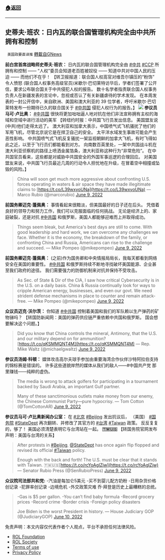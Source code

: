 ###  [:house:返回](README.md)
---


## 史蒂夫·班农：日内瓦的联合国管理机构完全由中共所拥有和控制
` 美国政要直译推` [轉載自GNews](https://gnews.org/zh-hans/2696223/)

**前白宫首席战略师史蒂夫·班农：**
日内瓦的联合国管理机构完全由 [#中共](https://gettr.com/hashtag/%23%E4%B8%AD%E5%85%B1) [#CCP](https://gettr.com/hashtag/%23CCP) 所拥有和控制 —— “人权”委员会知道老百姓被奴役 —— 知道中共对中国人民的压迫 —— 而他们不在乎！ 【转卫报报道：联合国人权高官对维吾尔镇压的“粉饰” 令人愤怒 (联合国人权事务高级官员)米歇尔·巴切莱特访华后，学者们签署了公开信，要求公布联合国关于中共侵犯人权的报告。 数十名学者指责联合国人权事务负责人在新疆发表的言论中，忽视或否认了有关新疆虐待的学术发现。 在本周发表的一封公开信中，来自欧洲、美国和澳大利亚的 39 位学者，呼吁米歇尔·巴切莱特发布一份期待已久的联合国关于 [#中共国](https://gettr.com/hashtag/%23%E4%B8%AD%E5%85%B1%E5%9B%BD) 侵犯人权行为的报告。】
 ![](https://assets.gnews.org/wp-content/uploads/2022/06/image_1654831108.png) 
**参议员马可·卢比奥：** 
[#中共国](https://gettr.com/hashtag/%23%E4%B8%AD%E5%85%B1%E5%9B%BD) 很快将更加咄咄逼人地对抗在他们非法宣称拥有主权的海域和空域中进行活动的美军 【转纽约时报：中共国飞行员发出信息。 美国盟友说(中共)他们走得太远了。 澳大利亚和加拿大表示，中国喷气式飞机骚扰了他们的军用飞机，尽管北京说它是在捍卫自己的安全。 太平洋水域发生事故可能会产生恶性影响。 中共国喷气式飞机反复骚扰一架监视朝鲜的加拿大飞机，有时飞得如此之近，以至于飞行员们都能看到对方。 向南数百英里处，一架中共国战斗机在澳大利亚侦察机的路径上喷洒金属箔条，澳大利亚称这种行为“非常危险”。 在中共国官员看来，这些都是对威胁中共国安全的外国军事巡逻的合理回应。 对美国盟友来说，中共国飞行员最近几周的行动令人担忧地在升级，在冒着空中相撞或坠毁的风险。】

> China will soon get much more aggressive about confronting U.S. forces operating in waters & air space they have made illegitimate claims to [https://t.co/L39wxyoUNa](https://t.co/L39wxyoUNa)
> — Marco Rubio (@marcorubio) [June 9, 2022](https://twitter.com/marcorubio/status/1534888526415904768?ref_src=twsrc%5Etfw)

**前国务卿迈克·蓬佩奥：**
事情看起来很黯淡，但美国最好的日子还在后头。 凭借着良好的领导力和努力工作，我们可以克服面临的任何挑战。 无论是经济上的、家庭破裂，还是对抗 [#中共国](https://gettr.com/hashtag/%23%E4%B8%AD%E5%85%B1%E5%9B%BD) 和俄罗斯，美国人都能够迎难而上并取得成功。

> Things seem bleak, but America's best days are still to come. With good leadership and hard work, we can overcome any challenges we face. Whether it is the economy, the breakdown of the family, or confronting China and Russia, Americans can rise to the challenge and succeed.
> — Mike Pompeo (@mikepompeo) [June 9, 2022](https://twitter.com/mikepompeo/status/1534859253927882753?ref_src=twsrc%5Etfw)

**前国务卿迈克·蓬佩奥：**
(之前)作为国务卿和中央情报局局长，我每天都看到网络安全在美国的重要性。 [#中共国](https://gettr.com/hashtag/%23%E4%B8%AD%E5%85%B1%E5%9B%BD) 和俄罗斯持续不断地寻找破坏美国能源、企业甚至我们政府的途径。 我们需要强力的防御机制来对抗并保持不受攻击。

> As Sec. of State & Dir of the CIA, I saw how critical Cybersecurity is in the U.S. on a daily basis. China & Russia continually look for ways to cripple American energy, businesses, and even our govt. We need strident defense mechanisms in place to counter and remain attack-free.
> — Mike Pompeo (@mikepompeo) [June 9, 2022](https://twitter.com/mikepompeo/status/1534891759494479874?ref_src=twsrc%5Etfw)

**众议员迈克·沃尔茨：** 
你知道 [#中共国](https://gettr.com/hashtag/%23%E4%B8%AD%E5%85%B1%E5%9B%BD) 控制着美国和我们的军队赖以生产弹药的矿物锑吗？ 【转国防新闻网：美国的弹药供应链严重依赖中共国和俄罗斯。 国会想要解决这个问题。】

> Did you know that China controls the mineral, Antimony, that the U.S. and our military depend on for ammunition? [https://t.co/qKSMMQNT4M](https://t.co/qKSMMQNT4M)
> — Rep. Mike Waltz (@michaelgwaltz) [June 9, 2022](https://twitter.com/michaelgwaltz/status/1534928738391056385?ref_src=twsrc%5Etfw)

**参议员汤姆·科顿：**
媒体攻击高尔夫球手参加由重要海湾合作伙伴沙特阿拉伯支持的锦标赛是错误的。 许多这些道貌岸然的媒体从我们的敌人——#中国共产党 那里赚钱——纯粹的虚伪。

> The media is wrong to attack golfers for participating in a tournament backed by Saudi Arabia, an important Gulf partner. 
> 
> Many of these sanctimonious outlets make money from our enemy, the Chinese Communist Party—pure hypocrisy.
> — Tom Cotton (@TomCottonAR) [June 9, 2022](https://twitter.com/TomCottonAR/status/1534976565964161044?ref_src=twsrc%5Etfw)

**参议员马可·卢比奥新闻办公室：**
在 [#北京](https://gettr.com/hashtag/%23%E5%8C%97%E4%BA%AC) [#Beijing](https://gettr.com/hashtag/%23Beijing) 发出抗议后， （美国） [#国务院](https://gettr.com/hashtag/%23%E5%9B%BD%E5%8A%A1%E9%99%A2) [#StateDept](https://gettr.com/hashtag/%23StateDept) 再次翻转、并修改了其官方的 [#台湾](https://gettr.com/hashtag/%23%E5%8F%B0%E6%B9%BE) [#Taiwan](https://gettr.com/hashtag/%23Taiwan) 政策。 反反复复的，够了！ 美国必须清楚表明它与台湾站在一起。 **🇹🇼🇺🇸** 【转国务院官网发布声明：美国与台湾的关系】

> After protests in [#Beijing](https://twitter.com/hashtag/Beijing?src=hash&amp;ref_src=twsrc%5Etfw), [@StateDept](https://twitter.com/StateDept?ref_src=twsrc%5Etfw) has once again flip flopped and revised its official [#Taiwan](https://twitter.com/hashtag/Taiwan?src=hash&amp;ref_src=twsrc%5Etfw) policy. 
> 
> Enough with the back and forth! The U.S. must be clear that it stands with Taiwan. 🇹🇼🇺🇸[https://t.co/rcYoAgIZjw](https://t.co/rcYoAgIZjw)
> — Senator Rubio Press (@SenRubioPress) [June 9, 2022](https://twitter.com/SenRubioPress/status/1535000723800350729?ref_src=twsrc%5Etfw)

**众议院司法部共和党:**
-汽油是每加仑5美元 
-买不到婴儿配方奶粉 
-日用杂货价格创记录 
-犯罪率创记录 
-边境危机 
-外交政策灾难 
乔·拜登是历史上最糟糕的总统。

> -Gas is $5 per gallon. 
> -You can’t find baby formula 
> -Record grocery prices 
> -Record crime 
> -Border crisis 
> -Foreign policy disasters
> 
> Joe Biden is the worst President in history.
> — House Judiciary GOP (@JudiciaryGOP) [June 10, 2022](https://twitter.com/JudiciaryGOP/status/1535078909557219328?ref_src=twsrc%5Etfw)

免责声明：本文内容仅代表作者个人观点，平台不承担任何法律风险。
  
- [ROL Foundation](https://rolfoundation.org/)
- [ROL Society](https://rolsociety.org/)
- [Terms of use](https://gnews.org/terms-of-use-3/)
- [Privacy Policy](https://gnews.org/privacy-policy/)

